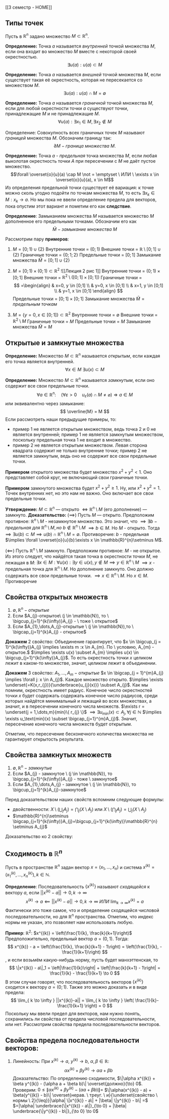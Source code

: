 [[3 семестр - HOME]]
## Типы точек
Пусть в $\mathbb{R}^n$ задано множество $M \subset \mathbb{R}^n$.

**Определение:** Точка $a$ называется *внутренней* точкой множества $M$, если она входит во множество $M$ вместе с некоторой своей окрестностью.
$$\exists u(a): u(a) \subset M$$

**Определение:** Точка $a$ называется *внешней* точкой множества $M$, если существует такая её окрестность, которая не пересекается со множеством $M$.
$$\exists u(a): u(a) \cap M = \emptyset$$

**Определение:** Точка $a$ называется *граничной* точкой множества $M$, если для любой окрестности точки $a$ существуют точки, принадлежащие $M$ и не принадлежащие $M$.
$$\forall u(a):\exists x_{1}\in M, \exists x_{2}\not\in M$$

Определение: Совокупность всех граничных точек $M$ называют *границей* множества $M$. Обозначим границу так:
$$
\partial M - граница \ множества \ M.
$$

**Определение:** Точка $a$ - *предельная* точка множества $M$, если любая выколотая окрестность точки $A$ при пересечении с $M$ не даёт пустое множество.
$$\forall \overset{o}{u}(a) \cap M \not = \emptyset \ ИЛИ \ \exists x \in \overset{o}{u}(a), x \in M$$
Из определения предельной точки существует её вариация: к точке можно сколь угодно подойти по точкам множества $M$, то есть $\exists x_{k} \in M:x_{k}\to a$. Но мы пока не ввели определение предела для векторов, пока опустим этот вариант и пометим его как **следствие**.

**Определение**: Замыканием множества $M$ называется множество $M$ дополненное его предельными точками. Обозначим его как
$$\bar{M} - замыкание \ множества \ M$$

Рассмотрим пару **примеров**:
1. $M = [0;1) \cup \{ 2 \}$
Внутренние точки = $(0;1)$
Внешние точки = $\mathbb{R} \setminus [0;1] \cup \{ 2 \}$
Граничные точки = $\{ 0;1;2 \}$
Предельные точки = $[0;1]$
Замыкание множества $\bar{M} = [0;1] \cup \{ 2 \}$

2. $M = [0;1) \times (0;1) \subset \mathbb{R}^{2}$
![[Лекция 2 рис 1]]
Внутренние точки = $(0;1)\times[0;1]$
Внешние точки = $\mathbb{R}^{2}\setminus([0;1]\times[0;1])$
Граничные точки = 
$$
=\begin{align}
 & x=0, y \in [0;1] \\
 & y=0, x \in [0;1] \\
 & x=1, y \in [0;1] \\
 & y=1, x \in [0;1]
\end{align}
$$
Предельные точки = $[0;1]\times[0;1]$
Замыкание множества $\bar{M} = предельным \ точкам$

3. $M=\{ y=0, x \in [0;1]\} \subset \mathbb{R}^{2}$
Внутренние точки = $\emptyset$
Внешние точки = $\mathbb{R}^{2} \setminus M$
Граничные точки = $M$
Предельные точки = $M$
Замыкание множества $\bar{M} = M$

## Открытые и замкнутые множества
**Определение:** Множество $M \subset \mathbb{R}^n$ называется *открытым*, если каждая его точка является внутренней.
$$
\forall x \in M \ \exists  u(x) \subset M
$$

**Определение:** Множество $M \subset \mathbb{R}^n$ называется *замкнутым*, если оно содержит все свои предельные точки.
$$
\forall a \in \mathbb{R}^n: \quad \left( \forall \varepsilon > 0 \quad u_\varepsilon(a) \cap M \neq \varnothing \right) \Rightarrow a \in M
$$
или эквивалентно через замыкание:
$$
\overline{M} = M
$$
Если рассмотреть наши предыдущие примеры, то:
- пример 1 не является открытым множеством, ведь точка 2 и 0 не является внутренней; пример 1 не является замкнутым множеством, поскольку предельная точка 1 не входит в множество.
- пример 2 не является открытым множеством. Левая сторона квадрата содержит не только внутренние точки; пример 2 не является замкнутым, ведь оно не содержит все свои предельные точки.

**Примером** открытого множества будет множество $x^{2}+y^{2}<1$. Оно представляет собой круг, не включающий свои граничные точки.

**Примером** замкнутого множества будет $x^{2}+y^{2}\geq 1$. Ну, или $x^{2}+y^{2} = 1$. Точек внутренних нет, но это нам не важно. Оно включает все свои предельные точки.

**Утверждение:** $M \subset \mathbb{R}^n$ — открыто $\Leftrightarrow \mathbb{R}^n \setminus M$ (его дополнение) — замкнуто.
**Доказательство:** $(\implies)$ Пусть $M$ — открыто. Предположим противное: $\mathbb{R}^n \setminus M$ - незамкнутое множество. Это значит, что
$\implies \exists b - предельная \ для \ \mathbb{R}^{n}\setminus M , но \ b \not\in \mathbb{R}^{n}\setminus M$
$\implies b \in M$. Но $M$ - открыто. Тогда
$\implies \exists u(b) \subset M \implies u(b) \cap \mathbb{R}^{n}\setminus M = \emptyset$. Противоречие: $b$ - предельная $\implies \forall \overset{o}{u}(b):\exists x \in \mathbb{R}^{n}\setminus M$.

$(\impliedby)$ Пусть $\mathbb{R}^{n}\setminus M$ замкнуто. Предположим противное: $M$ - не открытое.
Из этого следует, что найдётся такая точка в окрестности точки $M$, не лежащая в $M$: $\exists x \in M : \forall u(x) : \exists y \in u(x), y \not\in M \implies y \in \mathbb{R}^{n}\setminus M$
$\implies x$ - предельная точка для $\mathbb{R}^{n} \setminus M$. Но дополнение замкнуто. Оно должно содержать все свои предельные точки.
$\implies x \in \mathbb{R}^{n} \setminus M$. Но $x \in M$. Противоречие

## Свойства открытых множеств
1. $\emptyset, \mathbb{R}^{n} - открытые$
2. Если $A_{j}-открытое\ (j \in \mathbb{N}), то \ \bigcup_{j=1}^{k(\infty)}A_{j} - \ тоже \ открытое$
3. Если $A_{1},\dots,A_{j}-открытые \ (j \in \mathbb{N}),то \ \bigcap_{j=1}^{k}A_{j} - открытое$

**Докажем** 2 свойство: 
Объединение гарантирует, что $x \in \bigcup_{j = 1}^{k(\infty)}A_{j} \implies \exists m :x \in A_{m}. По \ условию, A_{m} - открытое.$
$\implies \exists u(x) \subset A_{m} \implies u(x) \in \bigcup_{j=1}^{k(\infty)}A_{j}$. То есть окрестность точки $x$ целиком лежит в каком-то множестве, значит, целиком лежит в объединении.

**Докажем** 3 свойство:
$A_{1},\dots,A_{m} - открытые$
$x \in \bigcap_{j = 1}^{m}A_{j} \implies \forall j: x \in A_{j}$. Каждое множество открыто.
$\implies \exists \underset{=K(x,r_{j})}{\underbrace{u_{j}(x)}} \subset A_{j}$. Как мы помним, окрестность имеет радиус. Конечное число окрестностей точки $x$ будет содержать содержать конечное число радиусов, среди которых найдётся минимальный и лежащий во всех множествах, а значит, и в пересечении конечного числа множеств.
$\exists r = \underset{j = 1,\dots,m}{min}\{ r_{j} \}$
$\implies \exists u_\text{min}(x) \subset A_{j}, \forall j \in \mathbb{N}$
$\implies \exists u_\text{min}(x) \subset \bigcap_{j=1}^{m}A_{j}$. Значит, пересечение конечного числа множеств будет открытым.

Отметим, что пересечение бесконечного количества множества не гарантирует открытость результата.

## Свойства замкнутых множеств
1. $\emptyset, \mathbb{R}^{n} - замкнутые$
2. Если $A_{j} - замкнутое \ (j \in \mathbb{N}), то \bigcap_{j=1}^{k(\infty)}A_{j} - тоже \ замкнутое$
3. Если $A_{1},\dots,A_{j} - замкнутое \ (j \in \mathbb{N}), то \bigcup_{j=1}^{k}A_{j}-замкнутое$

Перед доказательством наших свойств вспомним следующие формулы:
- двойственности: $X \setminus\left( \bigcup_j A_{j}\right) = \bigcap_{j}(X \setminus A_{j})$ или $X \setminus\left( \bigcap_{j}A_{j} \right)=\bigcup_{j}(X \setminus A_{j})$
- $\mathbb{R}^{n}\setminus \bigcap_{j=1}^{k(\infty)}A_{j}=\bigcup_{j=1}^{k(\infty)}\mathbb{R}^{n} \setminus A_{j}$

Доказательство ко 2 свойству: 

## Сходимость в $\mathbb{R}^{n}$

Пусть в пространстве $\mathbb{R}^{n}$ задан вектор $x = (x_{1},\dots,x_{n})$ и система $x^{(k)}=(x_{1}^{(k)},\dots,x_{n}^{(k)}), k\in \mathbb{N}$.

**Определение**: Последовательность $\{ x^{(k)} \}$ называют *сходящейся* к вектору $a$, если $\lvert \lvert x^{(k)} - a \rvert \rvert \to 0, k \to \infty$
$$
x^{(k)}\to a \impliedby \lvert \lvert x^{(k)} - a \rvert  \rvert \to 0, k \to \infty \ ИЛИ \ \lim_{ k \to \infty } x^{(k)} = a 
$$
Фактически это тоже самое, что и определение сходящейся числовой последовательности, но для $\mathbb{R}^{n}$ пространства. Отметим, что индекс нормы не указан, это позволяет нам использовать любую.

**Пример**: $\mathbb{R}^2$: $x^{(k)} = \left(\frac{1}{k}, \frac{k}{k+1}\right)$
Предположительно, предельный вектор $a = (0, 1)$. Тогда:
$$
x^{(k)} - a = \left(\frac{1}{k}, \frac{k}{k+1} - 1\right) = \left(\frac{1}{k}, -\frac{1}{k+1}\right)
$$
, и если возьмём какую-нибудь норму, пусть будет манхэттенская, то
$$
\|x^{(k)} - a\|_1 = \left|\frac{1}{k}\right| + \left|\frac{k}{k+1} - 1\right| = \frac{1}{k} - \frac{1}{k+1} \to 0
$$
В этом случае говорят, что последовательность векторов $\{ x^{(k)} \}$ сходится к вектору $a = (0;1)$. Также это можно доказать и в виде предела:
$$
\lim_{ k \to \infty } ||x^{(k)}-a|| = \lim_{ k \to \infty } \left( \frac{1}{k}-\frac{1}{k+1} \right) = 0
$$
Поскольку мы ввели предел для векторов, нам нужно понять, сохранились ли свойства от предела числовой последовательности, или нет. Рассмотрим свойства предела последовательности векторов.

## Свойства предела последовательности векторов:
1. Линейность: При $x^{(k)} \to a$, $y^{(k)} \to b$, $\alpha, \beta \in \mathbb{R}$:
$$
\alpha x^{(k)} + \beta y^{(k)} \to \alpha a + \beta b
$$
Доказательство: По определению сходимости, $\|\alpha x^{(k)} + \beta y^{(k)} - (\alpha a + \beta b)\| \overset{должно}{\to} 0$. Проверим:
$0\leq\|\alpha x^{(k)} + \beta y^{(k)} - (\alpha a + \beta b)\|=$
$\|\alpha(x^{(k)} - a) + \beta(y^{(k)} - b)\| \overset{нерав. \ треуг. \ и}{\underset{свойство \ нормы \ 2}{\leq}}|\alpha| \|x^{(k)} - a\| + |\beta| \|y^{(k)} - b\| =$
$=|\alpha| \underbrace{\|x^{(k)} - a\|}_{\to 0} + |\beta| \underbrace{\|y^{(k)} - b\|}_{\to 0} \to 0$